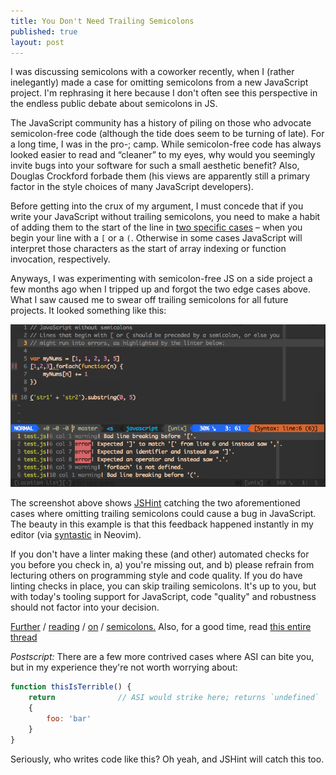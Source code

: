 ```yaml
---
title: You Don't Need Trailing Semicolons
published: true
layout: post
---
```


I was discussing semicolons with a coworker recently, when I (rather inelegantly) made
a case for omitting semicolons from a new JavaScript project. I'm rephrasing it here
because I don't often see this perspective in the endless public debate
about semicolons in JS.

The JavaScript community has a history of piling on those who advocate
semicolon-free code (although the tide does seem to be turning of late).
For a long time, I was in the pro-; camp. While semicolon-free code has always
looked easier to read and “cleaner” to my eyes, why would you seemingly invite bugs into your
software for such a small aesthetic benefit? Also, Douglas Crockford forbade them
(his views are apparently still a primary factor in the style choices of many
JavaScript developers).

Before getting into the crux of my argument, I must concede that if you write your
JavaScript without trailing semicolons, you need to make a habit of adding them to
the start of the line in
[two specific cases](https://gist.github.com/ryanflorence/61935031ff729f072d9b)
– when you begin your line with a `[` or a `(`. Otherwise in some cases JavaScript
will interpret those characters as the start of array indexing or function invocation,
respectively.

Anyways, I was experimenting with semicolon-free JS on a side project a few
months ago when I tripped up and forgot the two edge cases above. What I saw
caused me to swear off trailing semicolons for all future projects. It looked
something like this:

![Semicolon enlightenment](/img/posts/semicolon_enlightenment.png)

The screenshot above shows [JSHint](http://jshint.com/docs/) catching the two
aforementioned cases where omitting trailing semicolons could cause a bug in
JavaScript. The beauty in this example is that this feedback happened
instantly in my editor (via [syntastic](https://github.com/scrooloose/syntastic)
in Neovim).

If you don't have a linter making these (and other) automated checks for you
before you check in, a) you're missing out, and b)
please refrain from lecturing others on programming style and code quality.
If you do have linting checks in place, you can skip trailing semicolons.
It's up to you, but with today's tooling support for JavaScript, code "quality"
and robustness should not factor into your decision.

[Further](http://inimino.org/~inimino/blog/javascript_semicolons) /
[reading](http://mislav.uniqpath.com/2010/05/semicolons/) /
[on](http://blog.izs.me/post/2353458699/an-open-letter-to-javascript-leaders-regarding) /
[semicolons.](https://medium.com/@goatslacker/no-you-dont-need-semicolons-148d936b9cf2)
Also, for a good time, read [this entire thread](https://github.com/twbs/bootstrap/issues/3057)

*Postscript:* There are a few more contrived cases where ASI can bite you, but in my
experience they're not worth worrying about:

```js
function thisIsTerrible() {
    return              // ASI would strike here; returns `undefined`
    {
        foo: 'bar'
    }
}
```

Seriously, who writes code like this? Oh yeah, and JSHint will catch this too.
